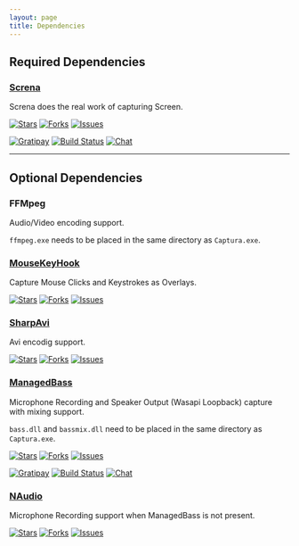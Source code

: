 ```yaml
---
layout: page
title: Dependencies
---
```


<script src="scripts/nugetDownloadsBadge.js"></script>

## Required Dependencies

### [Screna](https://github.com/MathewSachin/Screna)
Screna does the real work of capturing Screen.

<a href="https://nuget.org/packages/Screna" id="ScrenaNuGet"></a>
[![Stars](https://img.shields.io/github/stars/MathewSachin/Screna.svg?style=flat-square)](https://github.com/MathewSachin/Screna/stargazers)
[![Forks](https://img.shields.io/github/forks/MathewSachin/Screna.svg?style=flat-square)](https://github.com/MathewSachin/Screna/fork)
[![Issues](https://img.shields.io/github/issues/MathewSachin/Screna.svg?style=flat-square)](https://github.com/MathewSachin/Screna/issues)

[![Gratipay](https://img.shields.io/gratipay/team/Screna.svg?style=flat-square)](https://gratipay.com/Screna/)
[![Build Status](https://img.shields.io/appveyor/ci/MathewSachin/Screna.svg?style=flat-square)](https://ci.appveyor.com/project/MathewSachin/Screna)
[![Chat](https://img.shields.io/gitter/room/MathewSachin/Screna.svg?style=flat-square)](https://gitter.im/MathewSachin/Screna)

-----------------------------

## Optional Dependencies

### FFMpeg
Audio/Video encoding support.

`ffmpeg.exe` needs to be placed in the same directory as `Captura.exe`.

### [MouseKeyHook](https://github.com/gmamaladze/globalmousekeyhook)
Capture Mouse Clicks and Keystrokes as Overlays.

<a href="https://nuget.org/packages/MouseKeyHook" id="MouseKeyHookNuGet"></a>
[![Stars](https://img.shields.io/github/stars/gmamaladze/globalmousekeyhook.svg?style=flat-square)](https://github.com/gmamaladze/globalmousekeyhook/stargazers)
[![Forks](https://img.shields.io/github/forks/gmamaladze/globalmousekeyhook.svg?style=flat-square)](https://github.com/gmamaladze/globalmousekeyhook/fork)
[![Issues](https://img.shields.io/github/issues/gmamaladze/globalmousekeyhook.svg?style=flat-square)](https://github.com/gmamaladze/globalmousekeyhook/issues)

### [SharpAvi](https://github.com/bassill/sharpavi/)
Avi encodig support.

<a href="https://nuget.org/packages/SharpAvi" id="SharpAviNuGet"></a>
[![Stars](https://img.shields.io/github/stars/bassill/sharpavi.svg?style=flat-square)](https://github.com/bassill/sharpavi/stargazers)
[![Forks](https://img.shields.io/github/forks/bassill/sharpavi.svg?style=flat-square)](https://github.com/bassill/sharpavi/fork)
[![Issues](https://img.shields.io/github/issues/bassill/sharpavi.svg?style=flat-square)](https://github.com/bassill/sharpavi/issues)

### [ManagedBass](https://github.com/ManagedBass/ManagedBass)
Microphone Recording and Speaker Output (Wasapi Loopback) capture with mixing support.

`bass.dll` and `bassmix.dll` need to be placed in the same directory as `Captura.exe`.

<a href="https://nuget.org/packages/ManagedBass" id="MBassNuGet"></a>
[![Stars](https://img.shields.io/github/stars/ManagedBass/ManagedBass.svg?style=flat-square)](https://github.com/ManagedBass/ManagedBass/stargazers)
[![Forks](https://img.shields.io/github/forks/ManagedBass/ManagedBass.svg?style=flat-square)](https://github.com/ManagedBass/ManagedBass/fork)
[![Issues](https://img.shields.io/github/issues/ManagedBass/ManagedBass.svg?style=flat-square)](https://github.com/ManagedBass/ManagedBass/issues)

[![Gratipay](https://img.shields.io/gratipay/team/ManagedBass.svg?style=flat-square)](https://gratipay.com/ManagedBass/)
[![Build Status](https://img.shields.io/appveyor/ci/MathewSachin/ManagedBass.svg?style=flat-square)](https://ci.appveyor.com/project/MathewSachin/managedbass)
[![Chat](https://img.shields.io/gitter/room/ManagedBass/ManagedBass.svg?style=flat-square)](https://gitter.im/ManagedBass/ManagedBass)

### [NAudio](https://github.com/NAudio/NAudio)
Microphone Recording support when ManagedBass is not present.

<a href="https://nuget.org/packages/NAudio" id="NAudioNuGet"></a>
[![Stars](https://img.shields.io/github/stars/naudio/naudio.svg?style=flat-square)](https://github.com/naudio/naudio/stargazers)
[![Forks](https://img.shields.io/github/forks/naudio/naudio.svg?style=flat-square)](https://github.com/naudio/naudio/fork)
[![Issues](https://img.shields.io/github/issues/naudio/naudio.svg?style=flat-square)](https://github.com/naudio/naudio/issues)